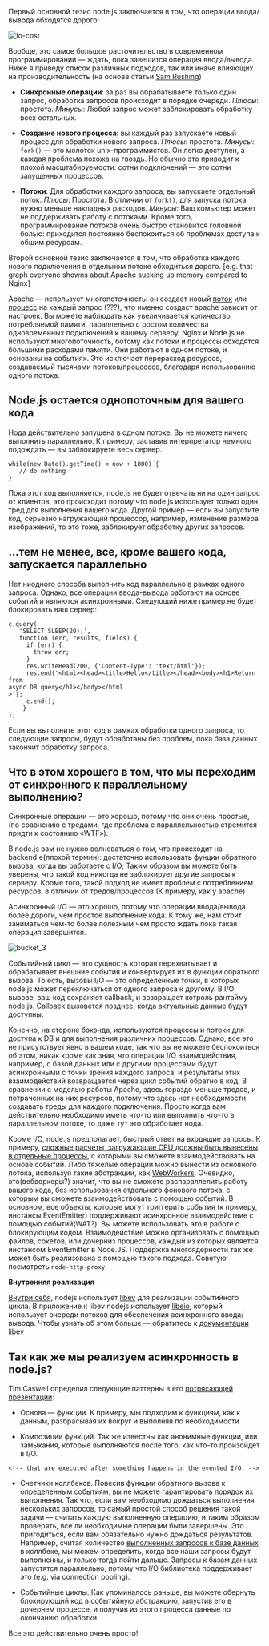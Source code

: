 Первый основной тезис node.js заключается в том, что операции ввода/вывода
обходятся дорого:

﻿![][1]

Вообще, это самое большое расточительство в современном программировании — ждать, пока 
завешится операция ввода/вывода. Ниже я приведу список различных подходов, так или 
иначе влияющих на производительность (на основе статьи [Sam Rushing][2])

*   **Синхронные операции**: за раз вы обрабатываете только один запрос, 
    обработка запросов происходит в порядке очереди.
    *Плюсы*: простота.
    *Минусы*: Любой запрос может заблокировать обработку всех остальных.

*   **Создание нового процесса**: вы каждый раз запускаете новый процесс для 
    обработки нового запроса.
    *Плюсы*: простота.
    *Минусы*: `fork()` — это молоток unix-программистов. Он легко доступен, 
    а каждая проблема похожа на гвоздь. Но обычно это приводит к плохой 
    масштабируемости: сотни подключений — это сотни запущенных процессов.


*   **Потоки**: Для обработки каждого запроса, вы запускаете отдельный поток.
    *Плюсы*: Простота. В отличии от `fork()`, для запуска потока нужно меньше
    накладных расходов.
    *Минусы*: Ваш комьютер может не поддерживать работу с потоками. Кроме того, 
    программирование потоков очень быстро становится головной болью: приходится
    постоянно беспокоиться об проблемах доступа к общим ресурсам.



Второй основной тезис заключается в том, что обработка каждого нового 
подключения в отдельном потоке обходиться дорого. [e.g. that graph everyone 
showns about Apache sucking up memory compared to Nginx] <!-- TODO: О чем это? -->

<!-- The second basis thesis is that thread-per-connection is memory-expensive: [e.g
. that graph everyone showns about Apache sucking up memory compared to Nginx
] -->

Apache — использует многопоточность: он создает новый [поток][3] или [процесс][4]
на каждый запрос (???), что именно создаст apache зависит от настроек. Вы можете
наблюдать как увеличивается количество потребляемой памяти, параллельно с ростом
количества одновременных подключений к вашему серверу. Nginx и Node.js не 
используют многопоточность, ботому как потоки и процессы обходятся бóльшими 
расходами памяти. Они работают в одном потоке, и основаны на событиях. Это 
исключает перерасход ресурсов, создаваемый тысячами потоков/процессов, 
благодаря использованию одного потока. 

<!-- Apache is multithreaded: it spawns a [thread per request][3] (or [process][4],
it depends on the conf). You can see how that overhead eats up memory as the 
number of concurrent connections increases and more threads are needed to serve 
multiple simulataneous clients. Nginx and Node.js are not multithreaded, because
threads and processes carry a heavy memory cost. They are single-threaded, but 
event-based. This eliminates the overhead created by thousands of threads/
processes by handling many connections in a single thread. -->


## **Node.js остается однопоточным для вашего кода**

<!-- ## **Node.js keeps a single thread for your code…** -->

Нода действительно запущена в одном потоке. Вы не можете ничего выполнить 
параллельно. К примеру, заставив интерпретатор немного подождать — вы 
заблокируете весь сервер.

<!-- It really is a single thread running: you can’t do any parallel code
execution; doing a “sleep” for example will block the server for one second: -->

    while(new Date().getTime() < now + 1000) {  
       // do nothing  
    }

Пока этот код выполняется, node.js не будет отвечать ни на один запрос 
от клиентов, это происходит потому что node.js использует только один
тред для выполнения вашего кода. Другой пример — если вы запустите код, серьезно
нагружающий процессор, например, изменение размера изображений, то это тоже,
заблокирует обработку других запросов.

<!-- So while that code is running, node.js will not respond to any other requests
from clients, since it only has one thread for executing your code. Or if you 
would have some CPU -intensive code, say, for resizing images, that would still 
block all other requests. -->


## **…тем не менее, все, кроме вашего кода, запускается параллельно**
<!-- ## **…however, everything runs in parallel except your code** -->

Нет ниодного способа выполнить код параллельно в рамках одного запроса. 
Однако, все операции ввода-вывода работают на основе событий и являются 
асинхронными. Следующий ниже пример не будет блокировать ваш сервер:

<!-- There is no way of making code run in parallel within a single request. 
However, all I/O is evented and asynchronous, so the following won’t block the 
server: -->

    c.query(  
       'SELECT SLEEP(20);',  
       function (err, results, fields) {  
         if (err) {  
           throw err;  
         }  
         res.writeHead(200, {'Content-Type': 'text/html'});  
         res.end('<html><head><title>Hello</title></head><body><h1>Return from
    async DB query</h1></body></html
    >');  
         c.end();  
        }  
    ); 

Если вы выполните этот код в рамках обработки одного запроса, то следующие 
запросы, будут обработаны без проблем, пока база данных закончит обработку 
запроса.

<!-- If you do that in one request, other requests can be processed just fine
while the database is running it’s sleep. -->

## Что в этом хорошего в том, что мы переходим от синхронного к параллельному выполнению?

<!-- ## Why is this good? When do we go from sync to async/parallel execution? -->

Синхронные операции — это хорошо, потому что они очень простые, (по сравнению 
с тредами, где проблема с параллельностью стремится придти к состоянию «WTF»).

<!-- Having synchronous execution is good, because it simplifies writing code (
compared to threads, where concurrency issues have a tendency to result in WTFs
). -->

В node.js вам не нужно волноваться о том, что происходит на backend'е(плохой термин):
достаточно использовать фунции обратного вызова, когда вы работаете с I/O; 
Таким образом вы можете быть уверены, что такой код никогда не заблокирует другие
запросы к серверу. Кроме того, такой подход не имеет проблем с потреблением 
ресурсов, в отличии от тредов/процессов (К примеру, как у apache)


<!-- In node.js, you aren’t supposed to worry about what happens in the backend:
just use callbacks when you are doing I/O; and you are guaranteed that your code
is never interrupted and that doing I/O will not block other requests without 
having to incur the costs of thread/process per request (e.g. memory overhead in
Apache
). -->

Асинхронный I/O — это хорошо, потому что операции ввода/вывода более дороги,
чем простое выполнение кода. К тому же, нам стоит заниматься чем-то более полезным
чем просто ждать пока такая операция завершится.

<!-- Having asynchronous I/O is good, because I/O is more expensive than most code
and we should be doing something better than just waiting for I/O. -->

![][10]

Событийный цикл — это сущность которая перехватывает и обрабатывает внешние 
события и конвертирует их в функции обратного вызова. То есть, вызовы I/O — это
определенные точки, в которых node.js может переключаться от одного запроса 
к другому. В I/O вызове, ваш код сохраняет callback, и возвращает котроль 
рантайму node.js. Callback вызовется позднее, когда актуальные данные будут 
доступны.

<!-- An event loop is “an entity that handles and processes external events and
converts them into callback invocations”. So I/O calls are the points at which 
Node.js can switch from one request to another. At an I/O call, your code saves 
the callback and returns control to the node.js runtime environment. The 
callback will be called later when the data actually is available. -->

Конечно, на стороне бэкэнда, используются процессы и потоки для доступа к DB 
и для выполнения различних процессов. Однако, все это не присутствует явно в 
вашем коде, так что вы не можете беспокоиться об этом, никак кроме как зная, 
что операции I/O взаимодействия, например, с базой данных или с другими
процессами будут асинхронными с точки зрения каждого запроса, и результаты этих
взаимодействий  возвращается через цикл событий обратно в код. В сравнении с 
моделью работы Apache, здесь гораздо меньше тредов, и потраченных на них
ресурсов, потому что здесь нет необходимости создавать треды для каждого 
подключения. Просто когда вам действительно необходимо иметь что-то или выполнить 
что-то в параллельном потоке, то даже тут это обработает нода. 


<!-- Of course, on the backend, there are 
[threads and processes for DB access and process execution][11]. However, these
are not explicitly exposed to your code, so you can’t worry about them other 
than by knowing that I/O interactions e.g. with the database, or with other 
processes will be asynchronous from the perspective of each request since the 
results from those threads are returned via the event loop to your code. 
Compared to the Apache model, there are a lot less threads and thread overhead, 
since threads aren’t needed for each connection; just when you absolutely 
positively must have something else running in parallel and even then the 
management is handled by Node.js. -->

Кроме I/O, node.js предполагает, быстрый ответ на входящие запросы. К примеру, 
[сложные расчеты, загружающие CPU должны быть вынесены в отдельные процессы][12], 
с которыми вы сможете взаимодействовать на основе событий. Либо тяжелые операции
можно вынести из основного потока, используя такие абстракции, как [WebWorkers][13].
Очевидно, это(вебворкеры?) значит, что вы не сможете распараллелить работу вашего кода, 
без использования отдельного фонового потока, с которым вы сможете 
взаимодействовать с помощью событий. В основном, все объекты, которые могут
триггерить события (к примеру, инстансы EventEmitter) поддерживают асинхронное 
взаимодействие с помощью событий(WAT?). Вы можете использовать это в работе 
с блокирующим кодом. Взаимодействие можно организовать с помощью файлов, 
сокетов, или дочерниз процессов, каждый из которых является инстансом EventEmitter
в Node.JS. Поддержка многоядерности так же может быть реализована с помощью 
такого подхода. Советую посмотреть `node-http-proxy`.

<!-- Other than I/O calls, Node.js expects that all requests return quickly; e.g. 
[CPU-intensive work should be split off to another process][12] with which you
can interact as with events, or by using an abstraction like
 [WebWorkers][13]. This (obviously) means that you can’t parallelize your
code without another thread in the background with which you interact via events.
Basically, all objects which emit events (e.g. are instances of EventEmitter) 
support asynchronous evented interaction and you can interact with blocking code
in this manner e.g. using files, sockets or child processes all of which are 
EventEmitters in Node.js.[Multicore can be done][14] using this approach; see
also: node-http-proxy.
 -->

**Внутренняя реализация**
<!-- **Internal implementation** -->

[Внутри себя][15], nodejs использует [libev][16] для реализации событийного цикла.
В приложение к libev nodejs использует [libeio][17], который использует очереди
потоков для обеспечения асинхронного ввода/вывода. Чтобы узнать об этом больше — 
обратитесь к [документации libev][18]

<!-- [Internally][15], node.js relies on [libev][16] to provide the event loop,
which is supplemented by[libeio][17] which uses pooled threads to provide
asynchronous I/O. To learn even more,  have a look at the
[libev documentation][18]. -->

## Так как же мы реализуем асинхронность в node.js?

<!-- ## So how do we do async in Node.js? -->

Tim Caswell определил следующие паттерны в его [потрясающей презентации][20]:

<!-- Tim Caswell describes the patterns in his [excellent presentation][19]: -->

*   Основа — функции. К примеру, мы подходим к функциям, как к данным, 
    разбрасывая их вокруг и выполняя по необходимости

<!-- *   First-class functions. E.g. we pass around functions as data, shuffle them
    around and execute them when needed. -->

*   Композиции функций. Так же известны как анонимные функции, или замыкания, 
    которые выполняются после того, как что-то произойдет в I/O.

<!-- *   Function composition. Also known as having anonymous functions or closures -->
    <!-- that are executed after something happens in the evented I/O. -->

*   Счетчики коллбеков. Повесив функции обратного вызова к определенным событиям,
    вы не можете гарантировать порядок их выполнения. Так что, если вам необходимо
    дождаться выполнения нескольких запросов, то самый простой способ решения
    такой задачи — считать каждую выполненную операцию, и таким образом проверять, 
    все ли необходимые операции были завершены. Это пригодиться, если вам
    обязательно нужно дождаться результатов. Например, считая количество 
    [выполненных запросов к базе данных][20] в коллбеке, мы можем определить,
    когда все наши запросы будут выполненны, и только тогда пойти дальше. 
    Запросы к базам данных запустятся параллельно, потому что I/O библиотека
    поддерживает это (e.g. via connection pooling).

<!-- *   Callback counters. For evented callbacks, you cannot guarantee that I/O
    events are generated in any particular order. So if you need multiple queries to
    complete, usually you just keep count of any parallel I/O operations, and check 
    that all the necessary operations have completed when you absolutely must wait 
    for the result; e.g
   [by counting the number of returned DB queries][20] in the event callback
    and only going further when you have all the data. The queries will run in 
    parallel provided that the I/O library supports this (e.g. via connection 
    pooling
    ). -->

*   Событийные циклы. Как упоминалось раньше, вы можете обернуть блокирующий код
    в событийную абстракцию, запустив его в дочернем процессе, и получив из этого
    процесса данные по окончанию обработки. 

<!-- *   Event loops. As mentioned earlier, you can wrap blocking code into an
    evented abstraction e.g. by running a child process and returning data as it it 
    is processed. -->

Все это действительно очень просто!

<!-- It really is that simple! -->

 [1]: img/io-cost.png "io-cost"
 [2]: http://www.nightmare.com/medusa/async_sockets.html
 [3]: http://httpd.apache.org/docs/2.0/mod/worker.html
 [4]: http://httpd.apache.org/docs/2.0/mod/prefork.html
 [10]: img/bucket_3.gif "bucket_3"

 [11]: http://stackoverflow.com/questions/3629784/how-is-node-js-inherently-faster-when-it-still-relies-on-threads-internally

 [12]: http://stackoverflow.com/questions/3491811/node-js-and-cpu-intensive-requests
 [13]: http://blog.std.in/2010/07/08/nodejs-webworker-design/

 [14]: http://developer.yahoo.com/blogs/ydn/posts/2010/07/multicore_http_server_with_nodejs/
 [15]: https://github.com/ry/node/tree/master/deps
 [16]: http://software.schmorp.de/pkg/libev.html
 [17]: http://software.schmorp.de/pkg/libeio.html
 [18]: http://pod.tst.eu/http://cvs.schmorp.de/libev/ev.pod
 [19]: http://creationix.com/jsconf.pdf

 [20]: http://stackoverflow.com/questions/4631774/coordinating-parallel-execution-in-node-js